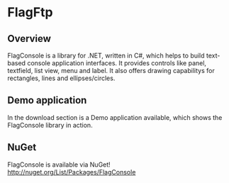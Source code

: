 FlagFtp
=======

Overview
--------
FlagConsole is a library for .NET, written in C#, which helps to build text-based console application interfaces. 
It provides controls like panel, textfield, list view, menu and label. 
It also offers drawing capabilitys for rectangles, lines and ellipses/circles.

Demo application
----------------
In the download section is a Demo application available, which shows the FlagConsole library in action.

NuGet
-----
FlagConsole is available via NuGet!
http://nuget.org/List/Packages/FlagConsole